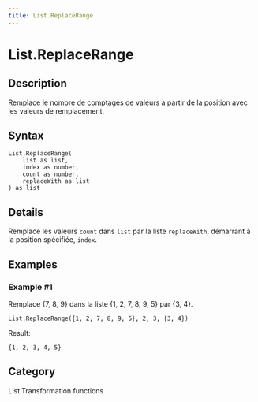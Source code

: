 ```yaml
---
title: List.ReplaceRange
---
```


# List.ReplaceRange


## Description

Remplace le nombre de comptages de valeurs à partir de la position avec les valeurs de remplacement.


## Syntax

```powerquery
List.ReplaceRange(
    list as list,
    index as number,
    count as number,
    replaceWith as list
) as list
```


## Details

Remplace les valeurs <code>count</code> dans <code>list</code> par la liste <code>replaceWith</code>, démarrant à la position spécifiée, <code>index</code>.


## Examples

### Example #1 
Remplace \{7, 8, 9} dans la liste \{1, 2, 7, 8, 9, 5} par \{3, 4}.
```powerquery
List.ReplaceRange({1, 2, 7, 8, 9, 5}, 2, 3, {3, 4})
```

Result: 
```powerquery
{1, 2, 3, 4, 5}
```




## Category
List.Transformation functions
